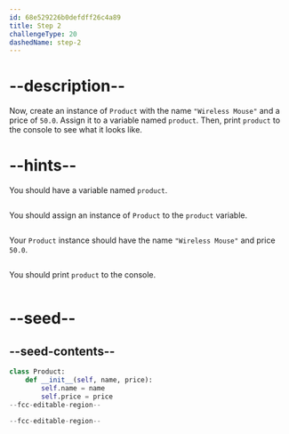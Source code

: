 ```yaml
---
id: 68e529226b0defdff26c4a89
title: Step 2
challengeType: 20
dashedName: step-2
---
```


# --description--

Now, create an instance of `Product` with the name `"Wireless Mouse"` and a price of `50.0`. Assign it to a variable named `product`. Then, print `product` to the console to see what it looks like.

# --hints--

You should have a variable named `product`.

```js

```

You should assign an instance of `Product` to the `product` variable.

```js

```

Your `Product` instance should have the name `"Wireless Mouse"` and price `50.0`.

```js

```

You should print `product` to the console.

```js

```

# --seed--

## --seed-contents--

```py
class Product:
    def __init__(self, name, price):
        self.name = name
        self.price = price
--fcc-editable-region--

--fcc-editable-region--
```
